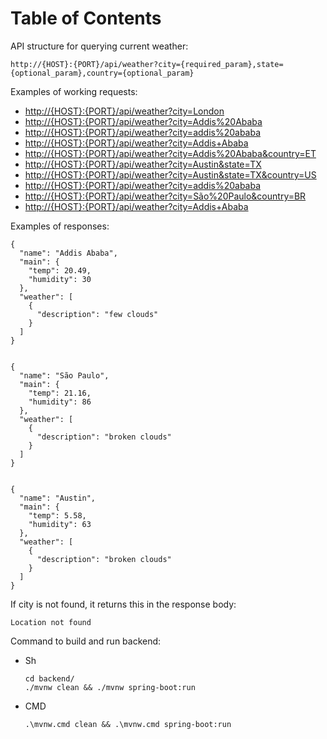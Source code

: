 
# Table of Contents



API structure for querying current weather:

    http://{HOST}:{PORT}/api/weather?city={required_param},state={optional_param},country={optional_param}

Examples of working requests:

-   <http://{HOST}:{PORT}/api/weather?city=London>
-   <http://{HOST}:{PORT}/api/weather?city=Addis%20Ababa>
-   <http://{HOST}:{PORT}/api/weather?city=addis%20ababa>
-   <http://{HOST}:{PORT}/api/weather?city=Addis+Ababa>
-   <http://{HOST}:{PORT}/api/weather?city=Addis%20Ababa&country=ET>
-   <http://{HOST}:{PORT}/api/weather?city=Austin&state=TX>
-   <http://{HOST}:{PORT}/api/weather?city=Austin&state=TX&country=US>
-   <http://{HOST}:{PORT}/api/weather?city=addis%20ababa>
-   <http://{HOST}:{PORT}/api/weather?city=São%20Paulo&country=BR>
-   <http://{HOST}:{PORT}/api/weather?city=Addis+Ababa>

Examples of responses:

    {
      "name": "Addis Ababa",
      "main": {
        "temp": 20.49,
        "humidity": 30
      },
      "weather": [
        {
          "description": "few clouds"
        }
      ]
    }
    
    
    {
      "name": "São Paulo",
      "main": {
        "temp": 21.16,
        "humidity": 86
      },
      "weather": [
        {
          "description": "broken clouds"
        }
      ]
    }
    
    
    {
      "name": "Austin",
      "main": {
        "temp": 5.58,
        "humidity": 63
      },
      "weather": [
        {
          "description": "broken clouds"
        }
      ]
    }

If city is not found, it returns this in the response body:

    Location not found

Command to build and run backend:

-   Sh
    
        cd backend/
        ./mvnw clean && ./mvnw spring-boot:run
-   CMD
    
        
        .\mvnw.cmd clean && .\mvnw.cmd spring-boot:run

